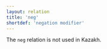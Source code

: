 ```yaml
---
layout: relation
title: 'neg'
shortdef: 'negation modifier'
---
```


The `neg` relation is not used in Kazakh.
<!-- Interlanguage links updated Út zář 29 18:41:26 CEST 2020 -->
